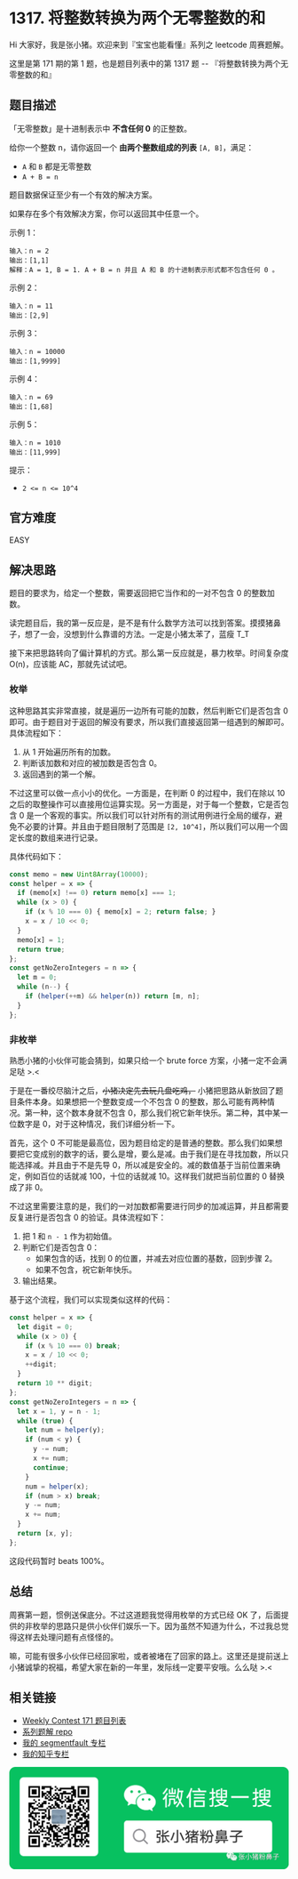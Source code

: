 # 1317. 将整数转换为两个无零整数的和

Hi 大家好，我是张小猪。欢迎来到『宝宝也能看懂』系列之 leetcode 周赛题解。

这里是第 171 期的第 1 题，也是题目列表中的第 1317 题 -- 『将整数转换为两个无零整数的和』

## 题目描述

「无零整数」是十进制表示中 **不含任何 0** 的正整数。

给你一个整数 n，请你返回一个 **由两个整数组成的列表** `[A, B]`，满足：

- `A` 和 `B` 都是无零整数
- `A + B = n`

题目数据保证至少有一个有效的解决方案。

如果存在多个有效解决方案，你可以返回其中任意一个。

示例 1：

```shell
输入：n = 2
输出：[1,1]
解释：A = 1, B = 1. A + B = n 并且 A 和 B 的十进制表示形式都不包含任何 0 。
```

示例 2：

```shell
输入：n = 11
输出：[2,9]
```

示例 3：

```shell
输入：n = 10000
输出：[1,9999]
```

示例 4：

```shell
输入：n = 69
输出：[1,68]
```

示例 5：

```shell
输入：n = 1010
输出：[11,999]
```

提示：

- `2 <= n <= 10^4`

## 官方难度

EASY

## 解决思路

题目的要求为，给定一个整数，需要返回把它当作和的一对不包含 0 的整数加数。

读完题目后，我的第一反应是，是不是有什么数学方法可以找到答案。摸摸猪鼻子，想了一会，没想到什么靠谱的方法。一定是小猪太苯了，蓝瘦 T_T

接下来把思路转向了偏计算机的方式。那么第一反应就是，暴力枚举。时间复杂度 O(n)，应该能 AC，那就先试试吧。

### 枚举

这种思路其实非常直接，就是遍历一边所有可能的加数，然后判断它们是否包含 0 即可。由于题目对于返回的解没有要求，所以我们直接返回第一组遇到的解即可。具体流程如下：

1. 从 1 开始遍历所有的加数。
2. 判断该加数和对应的被加数是否包含 0。
3. 返回遇到的第一个解。

不过这里可以做一点小小的优化。一方面是，在判断 0 的过程中，我们在除以 10 之后的取整操作可以直接用位运算实现。另一方面是，对于每一个整数，它是否包含 0 是一个客观的事实。所以我们可以针对所有的测试用例进行全局的缓存，避免不必要的计算。并且由于题目限制了范围是 `[2, 10^4]`，所以我们可以用一个固定长度的数组来进行记录。

具体代码如下：

```js
const memo = new Uint8Array(10000);
const helper = x => {
  if (memo[x] !== 0) return memo[x] === 1;
  while (x > 0) {
    if (x % 10 === 0) { memo[x] = 2; return false; }
    x = x / 10 << 0;
  }
  memo[x] = 1;
  return true;
};
const getNoZeroIntegers = n => {
  let m = 0;
  while (n--) {
    if (helper(++m) && helper(n)) return [m, n];
  }
};
```

### 非枚举

熟悉小猪的小伙伴可能会猜到，如果只给一个 brute force 方案，小猪一定不会满足哒 >.<

于是在一番绞尽脑汁之后，~~小猪决定先去玩几盘吃鸡，~~ 小猪把思路从新放回了题目条件本身。如果想把一个整数变成一个不包含 0 的整数，那么可能有两种情况。第一种，这个数本身就不包含 0，那么我们祝它新年快乐。第二种，其中某一位数字是 0，对于这种情况，我们详细分析一下。

首先，这个 0 不可能是最高位，因为题目给定的是普通的整数。那么我们如果想要把它变成别的数字的话，要么是增，要么是减。由于我们是在寻找加数，所以只能选择减。并且由于不是先导 0，所以减是安全的。减的数值基于当前位置来确定，例如百位的话就减 100，十位的话就减 10。这样我们就把当前位置的 0 替换成了非 0。

不过这里需要注意的是，我们的一对加数都需要进行同步的加减运算，并且都需要反复进行是否包含 0 的验证。具体流程如下：

1. 把 1 和 `n - 1` 作为初始值。
2. 判断它们是否包含 0：
   - 如果包含的话，找到 0 的位置，并减去对应位置的基数，回到步骤 2。
   - 如果不包含，祝它新年快乐。
3. 输出结果。

基于这个流程，我们可以实现类似这样的代码：

```js
const helper = x => {
  let digit = 0;
  while (x > 0) {
    if (x % 10 === 0) break;
    x = x / 10 << 0;
    ++digit;
  }
  return 10 ** digit;
};
const getNoZeroIntegers = n => {
  let x = 1, y = n - 1;
  while (true) {
    let num = helper(y);
    if (num < y) {
      y -= num;
      x += num;
      continue;
    }
    num = helper(x);
    if (num > x) break;
    y -= num;
    x += num;
  }
  return [x, y];
};
```

这段代码暂时 beats 100%。

## 总结

周赛第一题，惯例送保底分。不过这道题我觉得用枚举的方式已经 OK 了，后面提供的非枚举的思路只是供小伙伴们娱乐一下。因为虽然不知道为什么，不过我总觉得这样去处理问题有点怪怪的。

嘛，可能有很多小伙伴已经回家啦，或者被堵在了回家的路上。这里还是提前送上小猪诚挚的祝福，希望大家在新的一年里，发际线一定要平安哦。么么哒 >.<

## 相关链接

- [Weekly Contest 171 题目列表](https://github.com/poppinlp/leetcode#weekly-contest-171)
- [系列题解 repo](https://github.com/poppinlp/leetcode)
- [我的 segmentfault 专栏](https://segmentfault.com/blog/zxzfbz)
- [我的知乎专栏](https://zhuanlan.zhihu.com/zxzfbz)

![我的微信公众号：张小猪粉鼻子](../resources/qrcode_green.jpeg)
